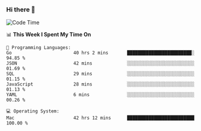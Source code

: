 ### Hi there 👋

<!--
**CrazyCollin/crazycollin** is a ✨ _special_ ✨ repository because its `README.md` (this file) appears on your GitHub profile.

Here are some ideas to get you started:

- 🔭 I’m currently working on ...
- 🌱 I’m currently learning ...
- 👯 I’m looking to collaborate on ...
- 🤔 I’m looking for help with ...
- 💬 Ask me about ...
- 📫 How to reach me: ...
- 😄 Pronouns: ...
- ⚡ Fun fact: ...
-->

<!--START_SECTION:waka-->
![Code Time](http://img.shields.io/badge/Code%20Time-2%2C386%20hrs%2046%20mins-blue)

📊 **This Week I Spent My Time On** 

```text
💬 Programming Languages: 
Go                       40 hrs 2 mins       ████████████████████████░   94.85 % 
JSON                     42 mins             ░░░░░░░░░░░░░░░░░░░░░░░░░   01.69 % 
SQL                      29 mins             ░░░░░░░░░░░░░░░░░░░░░░░░░   01.15 % 
JavaScript               28 mins             ░░░░░░░░░░░░░░░░░░░░░░░░░   01.13 % 
YAML                     6 mins              ░░░░░░░░░░░░░░░░░░░░░░░░░   00.26 % 

💻 Operating System: 
Mac                      42 hrs 12 mins      █████████████████████████   100.00 % 
```


<!--END_SECTION:waka-->
